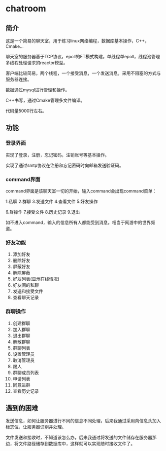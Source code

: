 # chatroom

## 简介

这是一个简易的聊天室，用于练习linux网络编程，数据库基本操作，C++，Cmake...

聊天室的服务器基于TCP协议，epoll的ET模式构建，单线程单epoll，线程池管理多线程处理请求的reactor模型。

客户端比较简易，两个线程，一个接受消息，一个发送消息，采用不阻塞的方式与服务器连接。

数据通过mysql进行管理和操作。

C++书写，通过Cmake管理多文件编译。

代码量5000行左右。

## 功能

### 登录界面

实现了登录，注册，忘记密码，注销账号等基本操作。

实现了通过smtp协议在注册和忘记密码时向邮箱发送验证码。

### command界面

command界面是该聊天室一切的开始，输入command会出现command菜单：

1.私聊		2.群聊		3.发送文件		4.查看文件		5.好友操作

6.群操作	    7.接受文件        8.历史记录                9.退出

如不进入command，输入的信息所有人都能受到消息，相当于网游中的世界频道。

### 好友功能

1. 添加好友
2. 删除好友
3. 屏蔽好友
4. 解除屏蔽
5. 好友列表(显示在线情况)
6. 好友间的私聊
7. 发送和接受文件
8. 查看聊天记录

### 群聊操作

1. 创建群聊
2. 加入群聊
3. 退出群聊
4. 解散群聊
5. 群聊列表
6. 设置管理员
7. 取消管理员
8. 踢人
9. 群聊成员列表
10. 申请列表
11. 同意进群
12. 查看历史记录

## 遇到的困难

发送信息，如何让服务器进行不同的信息不同处理，后来我通过采用向信息头加入标志位，让服务器识别并处理。

文件发送和接收时，不知道该怎么办，后来我通过将发送的文件储存在服务器那边，将文件路径储存到数据库中，这样就可以实现随时接收文件了。

